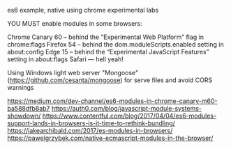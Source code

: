 es6 example, native using chrome experimental labs

YOU MUST enable modules in some browsers:

Chrome Canary 60 – behind the “Experimental Web Platform” flag in chrome:flags
Firefox 54 – behind the dom.moduleScripts.enabled setting in about:config
Edge 15 – behind the “Experimental JavaScript Features” setting in about:flags
Safari — hell yeah!

Using Windows light web server "Mongoose" (https://github.com/cesanta/mongoose) for serve files and avoid CORS warnings


https://medium.com/dev-channel/es6-modules-in-chrome-canary-m60-ba588dfb8ab7
https://auth0.com/blog/javascript-module-systems-showdown/
https://www.contentful.com/blog/2017/04/04/es6-modules-support-lands-in-browsers-is-it-time-to-rethink-bundling/
https://jakearchibald.com/2017/es-modules-in-browsers/
https://pawelgrzybek.com/native-ecmascript-modules-in-the-browser/
